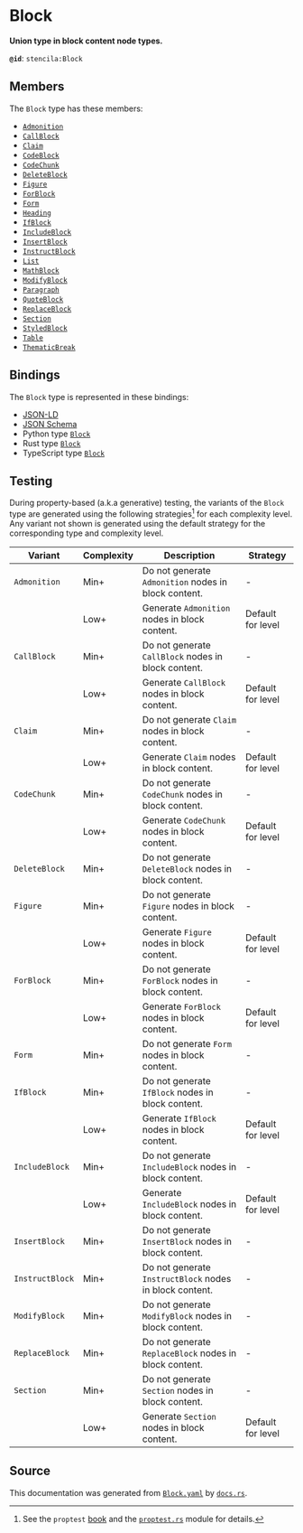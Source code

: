 # Block

**Union type in block content node types.**

**`@id`**: `stencila:Block`

## Members

The `Block` type has these members:

- [`Admonition`](https://github.com/stencila/stencila/blob/main/docs/reference/schema/prose/admonition.md)
- [`CallBlock`](https://github.com/stencila/stencila/blob/main/docs/reference/schema/flow/call-block.md)
- [`Claim`](https://github.com/stencila/stencila/blob/main/docs/reference/schema/works/claim.md)
- [`CodeBlock`](https://github.com/stencila/stencila/blob/main/docs/reference/schema/code/code-block.md)
- [`CodeChunk`](https://github.com/stencila/stencila/blob/main/docs/reference/schema/code/code-chunk.md)
- [`DeleteBlock`](https://github.com/stencila/stencila/blob/main/docs/reference/schema/edits/delete-block.md)
- [`Figure`](https://github.com/stencila/stencila/blob/main/docs/reference/schema/works/figure.md)
- [`ForBlock`](https://github.com/stencila/stencila/blob/main/docs/reference/schema/flow/for-block.md)
- [`Form`](https://github.com/stencila/stencila/blob/main/docs/reference/schema/flow/form.md)
- [`Heading`](https://github.com/stencila/stencila/blob/main/docs/reference/schema/prose/heading.md)
- [`IfBlock`](https://github.com/stencila/stencila/blob/main/docs/reference/schema/flow/if-block.md)
- [`IncludeBlock`](https://github.com/stencila/stencila/blob/main/docs/reference/schema/flow/include-block.md)
- [`InsertBlock`](https://github.com/stencila/stencila/blob/main/docs/reference/schema/edits/insert-block.md)
- [`InstructBlock`](https://github.com/stencila/stencila/blob/main/docs/reference/schema/edits/instruct-block.md)
- [`List`](https://github.com/stencila/stencila/blob/main/docs/reference/schema/prose/list.md)
- [`MathBlock`](https://github.com/stencila/stencila/blob/main/docs/reference/schema/math/math-block.md)
- [`ModifyBlock`](https://github.com/stencila/stencila/blob/main/docs/reference/schema/edits/modify-block.md)
- [`Paragraph`](https://github.com/stencila/stencila/blob/main/docs/reference/schema/prose/paragraph.md)
- [`QuoteBlock`](https://github.com/stencila/stencila/blob/main/docs/reference/schema/prose/quote-block.md)
- [`ReplaceBlock`](https://github.com/stencila/stencila/blob/main/docs/reference/schema/edits/replace-block.md)
- [`Section`](https://github.com/stencila/stencila/blob/main/docs/reference/schema/prose/section.md)
- [`StyledBlock`](https://github.com/stencila/stencila/blob/main/docs/reference/schema/style/styled-block.md)
- [`Table`](https://github.com/stencila/stencila/blob/main/docs/reference/schema/works/table.md)
- [`ThematicBreak`](https://github.com/stencila/stencila/blob/main/docs/reference/schema/prose/thematic-break.md)

## Bindings

The `Block` type is represented in these bindings:

- [JSON-LD](https://stencila.org/Block.jsonld)
- [JSON Schema](https://stencila.org/Block.schema.json)
- Python type [`Block`](https://github.com/stencila/stencila/blob/main/python/python/stencila/types/block.py)
- Rust type [`Block`](https://github.com/stencila/stencila/blob/main/rust/schema/src/types/block.rs)
- TypeScript type [`Block`](https://github.com/stencila/stencila/blob/main/ts/src/types/Block.ts)

## Testing

During property-based (a.k.a generative) testing, the variants of the `Block` type are generated using the following strategies[^1] for each complexity level. Any variant not shown is generated using the default strategy for the corresponding type and complexity level.

| Variant         | Complexity | Description                                             | Strategy          |
| --------------- | ---------- | ------------------------------------------------------- | ----------------- |
| `Admonition`    | Min+       | Do not generate `Admonition` nodes in block content.    | -                 |
|                 | Low+       | Generate `Admonition` nodes in block content.           | Default for level |
| `CallBlock`     | Min+       | Do not generate `CallBlock` nodes in block content.     | -                 |
|                 | Low+       | Generate `CallBlock` nodes in block content.            | Default for level |
| `Claim`         | Min+       | Do not generate `Claim` nodes in block content.         | -                 |
|                 | Low+       | Generate `Claim` nodes in block content.                | Default for level |
| `CodeChunk`     | Min+       | Do not generate `CodeChunk` nodes in block content.     | -                 |
|                 | Low+       | Generate `CodeChunk` nodes in block content.            | Default for level |
| `DeleteBlock`   | Min+       | Do not generate `DeleteBlock` nodes in block content.   | -                 |
| `Figure`        | Min+       | Do not generate `Figure` nodes in block content.        | -                 |
|                 | Low+       | Generate `Figure` nodes in block content.               | Default for level |
| `ForBlock`      | Min+       | Do not generate `ForBlock` nodes in block content.      | -                 |
|                 | Low+       | Generate `ForBlock` nodes in block content.             | Default for level |
| `Form`          | Min+       | Do not generate `Form` nodes in block content.          | -                 |
| `IfBlock`       | Min+       | Do not generate `IfBlock` nodes in block content.       | -                 |
|                 | Low+       | Generate `IfBlock` nodes in block content.              | Default for level |
| `IncludeBlock`  | Min+       | Do not generate `IncludeBlock` nodes in block content.  | -                 |
|                 | Low+       | Generate `IncludeBlock` nodes in block content.         | Default for level |
| `InsertBlock`   | Min+       | Do not generate `InsertBlock` nodes in block content.   | -                 |
| `InstructBlock` | Min+       | Do not generate `InstructBlock` nodes in block content. | -                 |
| `ModifyBlock`   | Min+       | Do not generate `ModifyBlock` nodes in block content.   | -                 |
| `ReplaceBlock`  | Min+       | Do not generate `ReplaceBlock` nodes in block content.  | -                 |
| `Section`       | Min+       | Do not generate `Section` nodes in block content.       | -                 |
|                 | Low+       | Generate `Section` nodes in block content.              | Default for level |

## Source

This documentation was generated from [`Block.yaml`](https://github.com/stencila/stencila/blob/main/schema/Block.yaml) by [`docs.rs`](https://github.com/stencila/stencila/blob/main/rust/schema-gen/src/docs.rs).

[^1]: See the `proptest` [book](https://proptest-rs.github.io/proptest/) and the [`proptest.rs`](https://github.com/stencila/stencila/blob/main/rust/schema/src/proptests.rs) module for details.